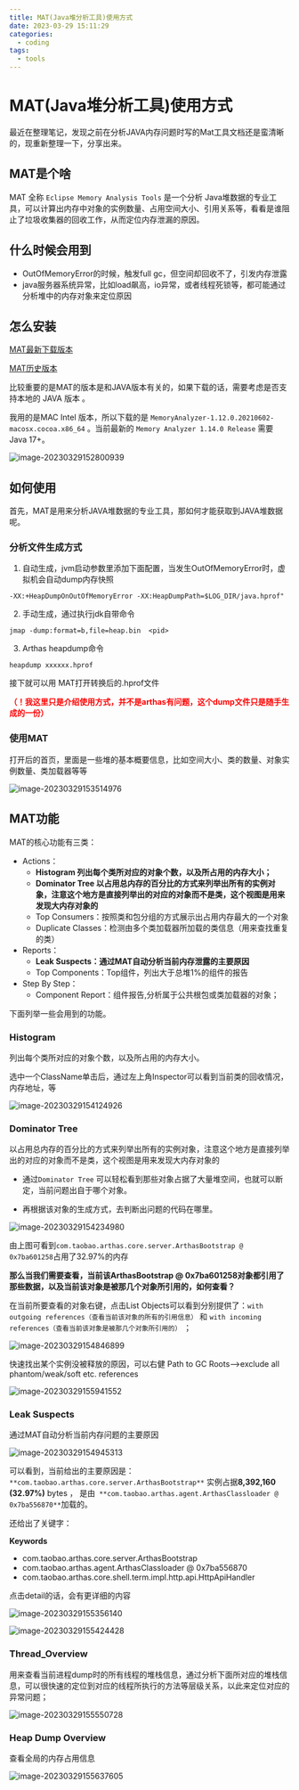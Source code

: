 ```yaml
---
title: MAT(Java堆分析工具)使用方式
date: 2023-03-29 15:11:29
categories:
  - coding
tags:
  - tools
---
```


# MAT(Java堆分析工具)使用方式

最近在整理笔记，发现之前在分析JAVA内存问题时写的Mat工具文档还是蛮清晰的，现重新整理一下，分享出来。

## MAT是个啥

MAT 全称 `Eclipse Memory Analysis Tools` 是一个分析 Java堆数据的专业工具，可以计算出内存中对象的实例数量、占用空间大小、引用关系等，看看是谁阻止了垃圾收集器的回收工作，从而定位内存泄漏的原因。

## 什么时候会用到

* OutOfMemoryError的时候，触发full gc，但空间却回收不了，引发内存泄露
* java服务器系统异常，比如load飙高，io异常，或者线程死锁等，都可能通过分析堆中的内存对象来定位原因

## 怎么安装

[MAT最新下载版本](https://www.eclipse.org/mat/downloads.php)

[MAT历史版本](https://www.eclipse.org/mat/previousReleases.php)

比较重要的是MAT的版本是和JAVA版本有关的，如果下载的话，需要考虑是否支持本地的 JAVA 版本 。

我用的是MAC  Intel 版本，所以下载的是 `MemoryAnalyzer-1.12.0.20210602-macosx.cocoa.x86_64` 。当前最新的 `Memory Analyzer 1.14.0 Release` 需要Java 17+。

![image-20230329152800939](https://bard-note.oss-cn-hangzhou.aliyuncs.com/img/image-20230329152800939.png)

## 如何使用 

首先，MAT是用来分析JAVA堆数据的专业工具，那如何才能获取到JAVA堆数据呢。

### 分析文件生成方式

1. 自动生成，jvm启动参数里添加下面配置，当发生OutOfMemoryError时，虚拟机会自动dump内存快照

```
-XX:+HeapDumpOnOutOfMemoryError -XX:HeapDumpPath=$LOG_DIR/java.hprof"
```

2. 手动生成，通过执行jdk自带命令

```
jmap -dump:format=b,file=heap.bin  <pid>
```

3. Arthas heapdump命令

```
heapdump xxxxxx.hprof
```

接下就可以用 MAT打开转换后的.hprof文件

**<span style='color:red'>（！我这里只是介绍使用方式，并不是arthas有问题，这个dump文件只是随手生成的一份）</span>**

### 使用MAT

打开后的首页，里面是一些堆的基本概要信息，比如空间大小、类的数量、对象实例数量、类加载器等等

![image-20230329153514976](https://bard-note.oss-cn-hangzhou.aliyuncs.com/img/image-20230329153514976.png)

## MAT功能

MAT的核心功能有三类：

- Actions：
  - **Histogram 列出每个类所对应的对象个数，以及所占用的内存大小；**
  - **Dominator Tree 以占用总内存的百分比的方式来列举出所有的实例对象，注意这个地方是直接列举出的对应的对象而不是类，这个视图是用来发现大内存对象的**
  - Top Consumers：按照类和包分组的方式展示出占用内存最大的一个对象
  - Duplicate Classes：检测由多个类加载器所加载的类信息（用来查找重复的类）
- Reports：
  - **Leak Suspects：通过MAT自动分析当前内存泄露的主要原因**
  - Top Components：Top组件，列出大于总堆1%的组件的报告
- Step By Step：
  - Component Report：组件报告,分析属于公共根包或类加载器的对象；

下面列举一些会用到的功能。

### Histogram

列出每个类所对应的对象个数，以及所占用的内存大小。

选中一个ClassName单击后，通过左上角Inspector可以看到当前类的回收情况，内存地址，等

![image-20230329154124926](https://bard-note.oss-cn-hangzhou.aliyuncs.com/img/image-20230329154124926.png)

### Dominator Tree

以占用总内存的百分比的方式来列举出所有的实例对象，注意这个地方是直接列举出的对应的对象而不是类，这个视图是用来发现大内存对象的

* 通过`Dominator Tree` 可以轻松看到那些对象占据了大量堆空间，也就可以断定，当前问题出自于哪个对象。

* 再根据该对象的生成方式，去判断出问题的代码在哪里。

![image-20230329154234980](https://bard-note.oss-cn-hangzhou.aliyuncs.com/img/image-20230329154234980.png)

由上图可看到`com.taobao.arthas.core.server.ArthasBootstrap @ 0x7ba601258`占用了32.97%的内存

**那么当我们需要查看，当前该ArthasBootstrap @ 0x7ba601258对象都引用了那些数据，以及当前该对象是被那几个对象所引用的，如何查看？**

在当前所要查看的对象右键，点击List Objects可以看到分别提供了：`with outgoing references（查看当前该对象的所有的引用信息）` 和 `with incoming references（查看当前该对象是被那几个对象所引用的）` ；

![image-20230329154846899](https://bard-note.oss-cn-hangzhou.aliyuncs.com/img/image-20230329154846899.png)

快速找出某个实例没被释放的原因，可以右健 Path to GC Roots–>exclude all phantom/weak/soft etc. references

![image-20230329155941552](https://bard-note.oss-cn-hangzhou.aliyuncs.com/img/image-20230329155941552.png)

### Leak Suspects

通过MAT自动分析当前内存问题的主要原因

![image-20230329154945313](https://bard-note.oss-cn-hangzhou.aliyuncs.com/img/image-20230329154945313.png)

可以看到，当前给出的主要原因是：` **com.taobao.arthas.core.server.ArthasBootstrap** ` 实例占据**8,392,160 (32.97%)** bytes ， 是由` **com.taobao.arthas.agent.ArthasClassloader @ 0x7ba556870**`加载的。

还给出了关键字：

**Keywords**

- com.taobao.arthas.core.server.ArthasBootstrap
- com.taobao.arthas.agent.ArthasClassloader @ 0x7ba556870
- com.taobao.arthas.core.shell.term.impl.http.api.HttpApiHandler

点击detail的话，会有更详细的内容

![image-20230329155356140](https://bard-note.oss-cn-hangzhou.aliyuncs.com/img/image-20230329155356140.png)

![image-20230329155424428](https://bard-note.oss-cn-hangzhou.aliyuncs.com/img/image-20230329155424428.png)

### Thread_Overview

用来查看当前进程dump时的所有线程的堆栈信息，通过分析下面所对应的堆栈信息，可以很快速的定位到对应的线程所执行的方法等层级关系，以此来定位对应的异常问题；

![image-20230329155550728](https://bard-note.oss-cn-hangzhou.aliyuncs.com/img/image-20230329155550728.png)

### Heap Dump Overview

查看全局的内存占用信息

![image-20230329155637605](https://bard-note.oss-cn-hangzhou.aliyuncs.com/img/image-20230329155637605.png)
